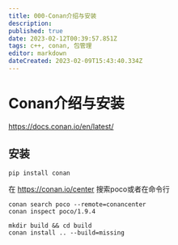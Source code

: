 ```yaml
---
title: 000-Conan介绍与安装
description: 
published: true
date: 2023-02-12T00:39:57.851Z
tags: c++, conan, 包管理
editor: markdown
dateCreated: 2023-02-09T15:43:40.334Z
---
```


# Conan介绍与安装
https://docs.conan.io/en/latest/
## 安装

```shell
pip install conan
```

在 https://conan.io/center 搜索poco或者在命令行
```shell
conan search poco --remote=conancenter
conan inspect poco/1.9.4
```

```shell
mkdir build && cd build
conan install .. --build=missing
```